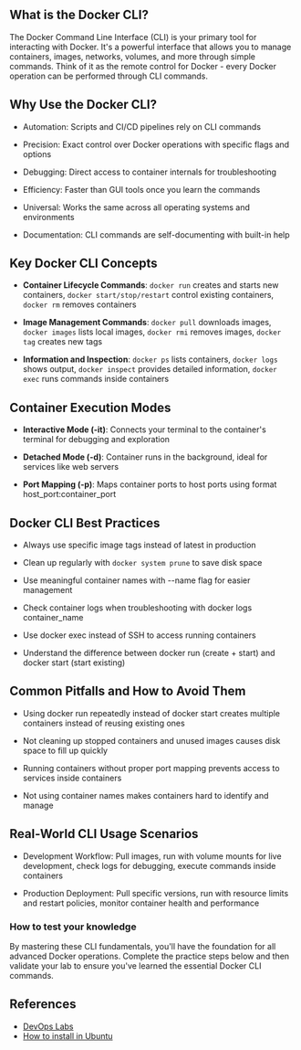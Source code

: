 ## What is the Docker CLI?

The Docker Command Line Interface (CLI) is your primary tool for interacting with Docker. It's a powerful interface that allows you to manage containers, images, networks, volumes, and more through simple commands. Think of it as the remote control for Docker - every Docker operation can be performed through CLI commands.

## Why Use the Docker CLI?

- Automation: Scripts and CI/CD pipelines rely on CLI commands

- Precision: Exact control over Docker operations with specific flags and options

- Debugging: Direct access to container internals for troubleshooting

- Efficiency: Faster than GUI tools once you learn the commands

- Universal: Works the same across all operating systems and environments

- Documentation: CLI commands are self-documenting with built-in help

## Key Docker CLI Concepts

- **Container Lifecycle Commands**: `docker run` creates and starts new containers, `docker start/stop/restart` control existing containers, `docker rm` removes containers

- **Image Management Commands**: `docker pull` downloads images, `docker images` lists local images, `docker rmi` removes images, `docker tag` creates new tags

- **Information and Inspection**: `docker ps` lists containers, `docker logs` shows output, `docker inspect` provides detailed information, `docker exec` runs commands inside containers

## Container Execution Modes

- **Interactive Mode (-it)**: Connects your terminal to the container's terminal for debugging and exploration

- **Detached Mode (-d)**: Container runs in the background, ideal for services like web servers

- **Port Mapping (-p)**: Maps container ports to host ports using format host_port:container_port

## Docker CLI Best Practices

- Always use specific image tags instead of latest in production

- Clean up regularly with `docker system prune` to save disk space

- Use meaningful container names with --name flag for easier management

- Check container logs when troubleshooting with docker logs container_name

- Use docker exec instead of SSH to access running containers

- Understand the difference between docker run (create + start) and docker start (start existing)

## Common Pitfalls and How to Avoid Them

- Using docker run repeatedly instead of docker start creates multiple containers instead of reusing existing ones

- Not cleaning up stopped containers and unused images causes disk space to fill up quickly

- Running containers without proper port mapping prevents access to services inside containers

- Not using container names makes containers hard to identify and manage

## Real-World CLI Usage Scenarios

- Development Workflow: Pull images, run with volume mounts for live development, check logs for debugging, execute commands inside containers

- Production Deployment: Pull specific versions, run with resource limits and restart policies, monitor container health and performance

### How to test your knowledge

By mastering these CLI fundamentals, you'll have the foundation for all advanced Docker operations. Complete the practice steps below and then validate your lab to ensure you've learned the essential Docker CLI commands.

## References

- [DevOps Labs](https://www.devopsxlabs.com/labs)
- [How to install in Ubuntu](https://dev.to/coder7475/how-to-install-docker-engine-on-ubuntu-debian-3nbp)
